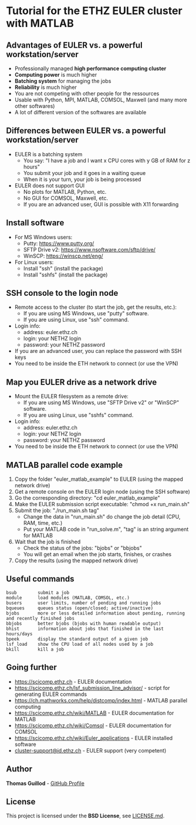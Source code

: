 # Tutorial for the ETHZ EULER cluster with MATLAB

## Advantages of EULER vs. a powerful workstation/server

* Professionally managed **high performance computing cluster**
* **Computing power** is much higher
* **Batching system** for managing the jobs
* **Reliability** is much higher
* You are not competing with other people for the ressources
* Usable with Python, MPI, MATLAB, COMSOL, Maxwell (and many more other softwares)
* A lot of different version of the softwares are available

## Differences between EULER vs. a powerful workstation/server

* EULER is a batching system
    * You say: "I have a job and I want x CPU cores with y GB of RAM for z hours"
    * You submit your job and it goes in a waiting queue
    * When it is your turn, your job is being processed
* EULER does not support GUI
    * No plots for MATLAB, Python, etc.
    * No GUI for COMSOL, Maxwell, etc.
    * If you are an advanced user, GUI is possible with X11 forwarding

## Install software

* For MS Windows users:
    * Putty: https://www.putty.org/
    * SFTP Drive v2: https://www.nsoftware.com/sftp/drive/
	* WinSCP: https://winscp.net/eng/
* For Linux users:
    * Install "ssh" (install the package)
    * Install "sshfs" (install the package)

## SSH console to the login node

* Remote access to the cluster (to start the job, get the results, etc.):
    * If you are using MS Windows, use "putty" software.
    * If you are using Linux, use "ssh" command.
* Login info:
    * address: euler.ethz.ch
    * login: your NETHZ login
    * password: your NETHZ password
* If you are an advanced user, you can replace the password with SSH keys
* You need to be inside the ETH network to connect (or use the VPN)

## Map you EULER drive as a network drive

* Mount the EULER filesystem as a remote drive:
    * If you are using MS Windows, use "SFTP Drive v2" or "WinSCP" software.
    * If you are using Linux, use "sshfs" command.
* Login info:
    * address: euler.ethz.ch
    * login: your NETHZ login
    * password: your NETHZ password
* You need to be inside the ETH network to connect (or use the VPN)

## MATLAB parallel code example

1. Copy the folder "euler_matlab_example" to EULER (using the mapped network drive)
2. Get a remote console on the EULER login node (using the SSH software)
3. Go the corresponding directory: "cd euler_matlab_example"
4. Make the EULER submission script executable: "chmod +x run_main.sh"
5. Submit the job: "./run_main.sh tag"
    * Change the data in "run_main.sh" do change the job detail (CPU, RAM, time, etc.)
    * Put your MATLAB code in "run_solve.m", "tag" is an string argument for MATLAB
6. Wait that the job is finished
    * Check the status of the jobs: "bjobs" or "bbjobs"
    * You will get an email when the job starts, finishes, or crashes
7. Copy the results (using the mapped network drive)

## Useful commands

```
bsub        submit a job
module      load modules (MATLAB, COMSOL, etc.)
busers      user limits, number of pending and running jobs
bqueues     queues status (open/closed; active/inactive)
bjobs       more or less detailed information about pending, running and recently finished jobs
bbjobs      better bjobs (bjobs with human readable output)
bhist       information about jobs that finished in the last hours/days
bpeek       display the standard output of a given job
lsf_load    show the CPU load of all nodes used by a job
bkill       kill a job
```

## Going further

* https://scicomp.ethz.ch - EULER documentation
* https://scicomp.ethz.ch/lsf_submission_line_advisor/ - script for generating EULER commands
* https://ch.mathworks.com/help/distcomp/index.html - MATLAB parallel computing
* https://scicomp.ethz.ch/wiki/MATLAB - EULER documentation for MATLAB
* https://scicomp.ethz.ch/wiki/Comsol - EULER documentation for COMSOL
* https://scicomp.ethz.ch/wiki/Euler_applications - EULER installed software
* cluster-support@id.ethz.ch - EULER support (very competent)

## Author

**Thomas Guillod** - [GitHub Profile](https://github.com/otvam)

## License

This project is licensed under the **BSD License**, see [LICENSE.md](LICENSE.md).
